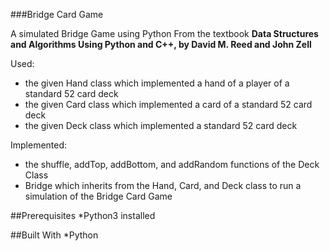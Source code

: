 ###Bridge Card Game

</h>A simulated Bridge Game using Python</h>
From the textbook **Data Structures and Algorithms Using Python and C++, by David M. Reed and John Zell** 

Used: 
* the given Hand class which implemented a hand of a player of a  standard 52 card deck
* the given Card class which implemented a card of a standard 52 card deck
* the given Deck class which implemented a standard 52 card deck

Implemented:
* the shuffle, addTop, addBottom, and addRandom functions of the Deck Class
* Bridge which inherits from the Hand, Card, and Deck class to run a simulation of the Bridge Card Game



##Prerequisites
*Python3 installed

##Built With
*Python
